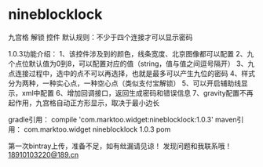 # nineblocklock
九宫格 解锁 控件
默认规则：不少于四个连接才可以显示密码

1.0.3功能介绍：
1、该控件涉及到的颜色，线条宽度、北京图像都可以配置
2、九个点位默认值为0到8，可以配置对应的值（string，值与值之间逗号隔开）
3、九点连接过程中，选中的点不可以再选择，也就是最多可以产生九位的密码
4、样式分为两种，一种实心点，一种空心点（类似支付宝解锁）
5、可以开启辅助线显示，xml中配置
6、增加回调接口，返回生成密码和错误信息
7、gravity配置不再起作用，九宫格自动正方形显示，取决于最小边长

gradle引用：
compile 'com.marktoo.widget:nineblocklock:1.0.3'
maven引用：
<dependency> <groupId>com.marktoo.widget</groupId> <artifactId>nineblocklock</artifactId> <version>1.0.3</version> <type>pom</type> </dependency>

第一次bintray上传，准备不足，如有纰漏请见谅！
发现问题和我联系哦！
18910103220@189.cn